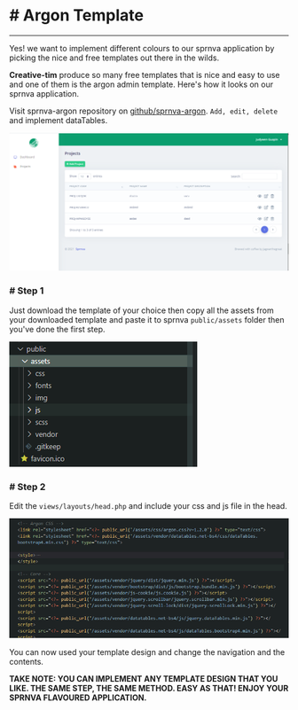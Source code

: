 # # Argon Template
---
Yes! we want to implement different colours to our sprnva application by picking the nice and free templates out there in the wilds.

**Creative-tim** produce so many free templates that is nice and easy to use and one of them is the argon admin template. Here's how it looks on our sprnva application.

Visit sprnva-argon repository on [github/sprnva-argon](https://getcomposer.org/installer). `Add, edit, delete` and implement dataTables.

![alt text](public/storage/images/argon-template.png)

### # Step 1
Just download the template of your choice then copy all the assets from your downloaded template and paste it to sprnva `public/assets` folder then you've done the first step.

![alt text](public/storage/images/template-assets.png)

### # Step 2
Edit the `views/layouts/head.php` and include your css and js file in the head.

![alt text](public/storage/images/include-css.png)

You can now used your template design and change the navigation and the contents.

**TAKE NOTE: YOU CAN IMPLEMENT ANY TEMPLATE DESIGN THAT YOU LIKE. THE SAME STEP, THE SAME METHOD. EASY AS THAT! ENJOY YOUR SPRNVA FLAVOURED APPLICATION.**